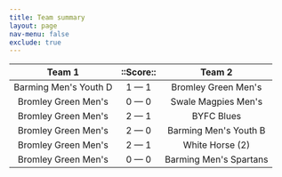 ```yaml
---
title: Team summary
layout: page
nav-menu: false
exclude: true
---
```




|        Team 1         |  ::Score::  |         Team 2         |
|:---------------------:|:-----------:|:----------------------:|
| Barming Men's Youth D | 1 &mdash; 1 |  Bromley Green Men's   |
|  Bromley Green Men's  | 0 &mdash; 0 |  Swale Magpies Men's   |
|  Bromley Green Men's  | 2 &mdash; 1 |       BYFC Blues       |
|  Bromley Green Men's  | 2 &mdash; 0 | Barming Men's Youth B  |
|  Bromley Green Men's  | 2 &mdash; 1 |    White Horse (2)     |
|  Bromley Green Men's  | 0 &mdash; 0 | Barming Men's Spartans |

 <br /><br /><br />